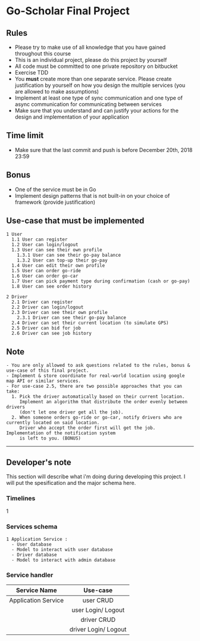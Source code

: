 # Go-Scholar Final Project

## Rules

- Please try to make use of all knowledge that you have gained throughout this course
- This is an individual project, please do this project by yourself
- All code must be committed to one private repository on bitbucket
- Exercise TDD
- You **must** create more than one separate service. Please create justification by yourself on how you design the multiple services (you are allowed to make assumptions)
- Implement at least one type of sync communication and one type of async communication for communicating between services
- Make sure that you understand and can justify your actions for the design and implementation of your application

## Time limit

- Make sure that the last commit and push is before December 20th, 2018 23:59

## Bonus

- One of the service must be in Go
- Implement design patterns that is not built-in on your choice of framework (provide justification)

## Use-case that must be implemented
```
1 User
  1.1 User can register
  1.2 User can login/logout
  1.3 User can see their own profile
    1.3.1 User can see their go-pay balance
    1.3.2 User can top-up their go-pay
  1.4 User can edit their own profile
  1.5 User can order go-ride
  1.6 User can order go-car
  1.7 User can pick payment type during confirmation (cash or go-pay)
  1.8 User can see order history

2 Driver
  2.1 Driver can register
  2.2 Driver can login/logout
  2.3 Driver can see their own profile
    2.3.1 Driver can see their go-pay balance
  2.4 Driver can set their current location (to simulate GPS)
  2.5 Driver can bid for job
  2.6 Driver can see job history
```

## Note
```
- You are only allowed to ask questions related to the rules, bonus & use-case of this final project.
- Implement & store coordinate for real-world location using google map API or similar services.
- For use-case 2.5, there are two possible approaches that you can take:
  1. Pick the driver automatically based on their current location. 
     Implement an algorithm that distribute the order evenly between drivers 
     (don't let one driver get all the job).
  2. When someone orders go-ride or go-car, notify drivers who are currently located on said location. 
     Driver who accept the order first will get the job. Implementation of the notification system 
     is left to you. (BONUS)
```

---

## Developer's note

This section will describe what i'm doing during developing this project. I will put the spesification and the major schema here.

### Timelines

1 

### Services schema
```
1 Application Service :
  - User database
  - Model to interact with user database
  - Driver database
  - Model to interact with admin database
```

### Service handler

| Service Name        | Use-case                |
| ------------------- |:-----------------------:|
| Application Service | user CRUD               |
|                     | user Login/ Logout      |
|                     | driver CRUD             |
|                     | driver Login/ Logout    |